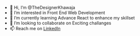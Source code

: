 - 👋 Hi, I’m @TheDesignerKhawaja
- 👀 I’m interested in Front End Web Development
- 🌱 I’m currently learning Advance React to enhance my skillset
- 💞️ I’m looking to collaborate on Exciting challanges
- 📫 Reach me on [LinkedIn](https://www.linkedin.com/in/khawajahaider)

<!---
TheDesignerKhawaja/TheDesignerKhawaja is a ✨ special ✨ repository because its `README.md` (this file) appears on your GitHub profile.
You can click the Preview link to take a look at your changes.
--->
